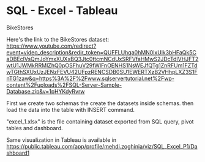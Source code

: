 # SQL - Excel - Tableau 
 BikeStores 

Here's the link to the BikeStores dataset: 
https://www.youtube.com/redirect?event=video_description&redir_token=QUFFLUhqa0hMN0lxUlk3bHFaQk5CaDBEclVsQmJoYmxXUXxBQ3Jtc0ttcmNCdUxSRFVfaHMwS2JDcTdIVHJFT2wtU1JWMkRRMlZhQ0pOSFhuV29fWlFnOENHS1NsWEJfQTg1ZnRFUm1FZTdwTGthSXUxUzJENzFEVU42UFpzRENCSDB0SU1EWERTXzB2VHhpLXZ3S1FnTG1zaw&q=https%3A%2F%2Fwww.sqlservertutorial.net%2Fwp-content%2Fuploads%2FSQL-Server-Sample-Database.zip&v=1pHYKdyRvrw

First we create two schemas the create the datasets inside schemas. then load the data into the table with INSERT command. 

"excel_1.xlsx" is the file containing dataset exported from SQL query, pivot tables and dashboard.

Same visualization in Tableau is available in https://public.tableau.com/app/profile/mehdi.zoghinia/viz/SQL_Excel_P1/Dashboard1

